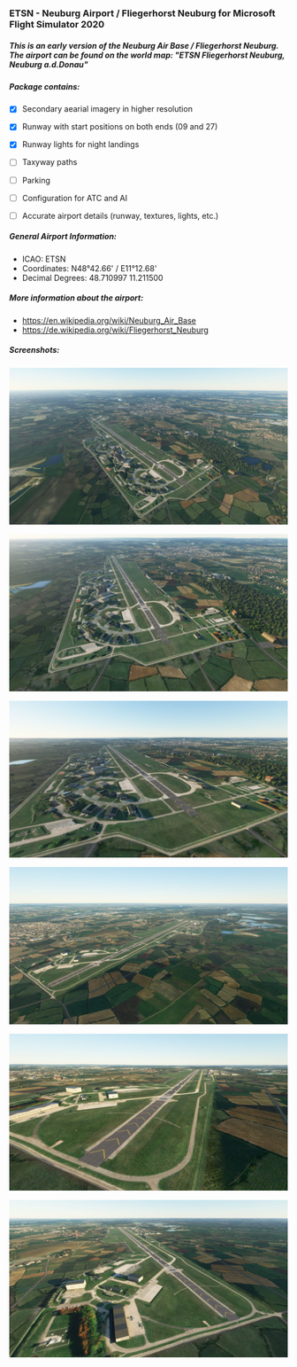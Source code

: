 ### ETSN - Neuburg Airport / Fliegerhorst Neuburg for Microsoft Flight Simulator 2020

##### This is an early version of the Neuburg Air Base / Fliegerhorst Neuburg. The airport can be found on the world map: "ETSN Fliegerhorst Neuburg, Neuburg a.d.Donau"

##### Package contains:
- [x] Secondary aearial imagery in higher resolution
- [x] Runway with start positions on both ends (09 and 27)
- [x] Runway lights for night landings
- [ ] Taxyway paths
- [ ] Parking
- [ ] Configuration for ATC and AI
- [ ] Accurate airport details (runway, textures, lights, etc.)


##### General Airport Information:
* ICAO:              ETSN
* Coordinates:       N48°42.66' / E11°12.68'
* Decimal Degrees:   48.710997 11.211500

##### More information about the airport:
* https://en.wikipedia.org/wiki/Neuburg_Air_Base
* https://de.wikipedia.org/wiki/Fliegerhorst_Neuburg

##### Screenshots:

![ETSN Airport Neuburg Screenshot 001](https://github.com/BenK885/msfs2020_airport_etsn/raw/main/Screenshots/Screenshot_001.jpg)

![ETSN Airport Neuburg Screenshot 001](https://github.com/BenK885/msfs2020_airport_etsn/raw/main/Screenshots/Screenshot_002.jpg)

![ETSN Airport Neuburg Screenshot 001](https://github.com/BenK885/msfs2020_airport_etsn/raw/main/Screenshots/Screenshot_003.jpg)

![ETSN Airport Neuburg Screenshot 001](https://github.com/BenK885/msfs2020_airport_etsn/raw/main/Screenshots/Screenshot_004.jpg)

![ETSN Airport Neuburg Screenshot 001](https://github.com/BenK885/msfs2020_airport_etsn/raw/main/Screenshots/Screenshot_005.jpg)

![ETSN Airport Neuburg Screenshot 001](https://github.com/BenK885/msfs2020_airport_etsn/raw/main/Screenshots/Screenshot_006.jpg)
